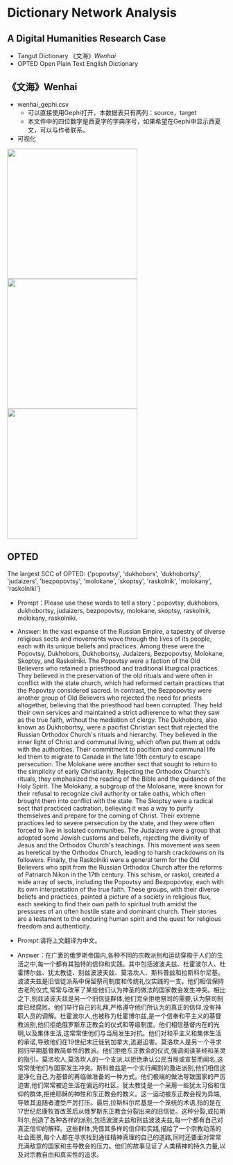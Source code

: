 # Dictionary Network Analysis

## A Digital Humanities Research Case

- Tangut Dictionary 《文海》*Wenhai*
- OPTED Open Plain Text English Dictionary

## 《文海》Wenhai 
- wenhai_gephi.csv
    - 可以直接使用Gephi打开，本数据表只有两列：source，target
    - 本文件中的四位数字是西夏字的字典序号，如果希望在Gephi中显示西夏文，可以与作者联系。
- 可视化

<img src='https://github.com/intersense/dictionary-network-analysis/blob/main/images/%E5%9B%BE1.jpg' width='300px'/>

<img src='https://github.com/intersense/dictionary-network-analysis/blob/main/images/%E5%9B%BE3.jpg' width='300px'/>

<img src='https://github.com/intersense/dictionary-network-analysis/blob/main/images/%E5%9B%BE4.jpg' width='300px'/>

## OPTED 
The largest SCC of OPTED: {'popovtsy', 'dukhobors', 'dukhobortsy', 'judaizers', 'bezpopovtsy', 'molokane', 'skoptsy', 'raskolnik', 'molokany', 'raskolniki'}

- Prompt：Please use these words to tell a story：popovtsy, dukhobors, dukhobortsy, judaizers, bezpopovtsy, molokane, skoptsy, raskolnik, molokany, raskolniki.
- Answer:
In the vast expanse of the Russian Empire, a tapestry of diverse religious sects and movements wove through the lives of its people, each with its unique beliefs and practices. Among these were the Popovtsy, Dukhobors, Dukhobortsy, Judaizers, Bezpopovtsy, Molokane, Skoptsy, and Raskolniki. The Popovtsy were a faction of the Old Believers who retained a priesthood and traditional liturgical practices. They believed in the preservation of the old rituals and were often in conflict with the state church, which had reformed certain practices that the Popovtsy considered sacred. In contrast, the Bezpopovtsy were another group of Old Believers who rejected the need for priests altogether, believing that the priesthood had been corrupted. They held their own services and maintained a strict adherence to what they saw as the true faith, without the mediation of clergy. The Dukhobors, also known as Dukhobortsy, were a pacifist Christian sect that rejected the Russian Orthodox Church's rituals and hierarchy. They believed in the inner light of Christ and communal living, which often put them at odds with the authorities. Their commitment to pacifism and communal life led them to migrate to Canada in the late 19th century to escape persecution. The Molokane were another sect that sought to return to the simplicity of early Christianity. Rejecting the Orthodox Church's rituals, they emphasized the reading of the Bible and the guidance of the Holy Spirit. The Molokany, a subgroup of the Molokane, were known for their refusal to recognize civil authority or take oaths, which often brought them into conflict with the state. The Skoptsy were a radical sect that practiced castration, believing it was a way to purify themselves and prepare for the coming of Christ. Their extreme practices led to severe persecution by the state, and they were often forced to live in isolated communities. The Judaizers were a group that adopted some Jewish customs and beliefs, rejecting the divinity of Jesus and the Orthodox Church's teachings. This movement was seen as heretical by the Orthodox Church, leading to harsh crackdowns on its followers. Finally, the Raskolniki were a general term for the Old Believers who split from the Russian Orthodox Church after the reforms of Patriarch Nikon in the 17th century. This schism, or raskol, created a wide array of sects, including the Popovtsy and Bezpopovtsy, each with its own interpretation of the true faith. These groups, with their diverse beliefs and practices, painted a picture of a society in religious flux, each seeking to find their own path to spiritual truth amidst the pressures of an often hostile state and dominant church. Their stories are a testament to the enduring human spirit and the quest for religious freedom and authenticity.

- Prompt:请将上文翻译为中文。
- Answer：在广袤的俄罗斯帝国内,各种不同的宗教派别和运动穿梭于人们的生活之中,每一个都有其独特的信仰和实践。其中包括波波夫兹、杜霍波尔人、杜霍博尔兹、犹太教徒、别兹波波夫兹、莫洛坎人、斯科普兹和拉斯科尔尼基。波波夫兹是旧信徒派系中保留祭司制度和传统礼仪实践的一支。他们相信保持古老的仪式,常常与改革了某些他们认为神圣的做法的国家教会发生冲突。相比之下,别兹波波夫兹是另一个旧信徒群体,他们完全拒绝祭司的需要,认为祭司制度已经腐败。他们举行自己的礼拜,严格遵守他们所认为的真正的信仰,没有神职人员的调解。杜霍波尔人,也被称为杜霍博尔兹,是一个信奉和平主义的基督教派别,他们拒绝俄罗斯东正教会的仪式和等级制度。他们相信基督内在的光明,以及集体生活,这常常使他们与当局发生对抗。他们对和平主义和集体生活的承诺,导致他们在19世纪末迁徙到加拿大,逃避迫害。莫洛坎人是另一个寻求回归早期基督教简单性的教派。他们拒绝东正教会的仪式,强调阅读圣经和圣灵的指引。莫洛坎人,莫洛坎人的一个支派,以拒绝承认公民当局或宣誓而闻名,这常常使他们与国家发生冲突。斯科普兹是一个实行阉割的激进派别,他们相信这是净化自己,为基督的再临做准备的一种方式。他们极端的做法导致国家的严厉迫害,他们常常被迫生活在偏远的社区。犹太教徒是一个采用一些犹太习俗和信仰的群体,拒绝耶稣的神性和东正教会的教义。这一运动被东正教会视为异端,导致其追随者遭受严厉打压。最后,拉斯科尔尼基是一个笼统的术语,指的是在17世纪尼康牧首改革后从俄罗斯东正教会分裂出来的旧信徒。这种分裂,或拉斯科尔,创造了各种各样的派别,包括波波夫兹和别兹波波夫兹,每一个都有自己对真正信仰的解释。这些群体,凭借其多样的信仰和实践,描绘了一个宗教动荡的社会图景,每个人都在寻求找到通往精神真理的自己的道路,同时还要面对常常充满敌意的国家和主导教会的压力。他们的故事见证了人类精神的持久力量,以及对宗教自由和真实性的追求。
